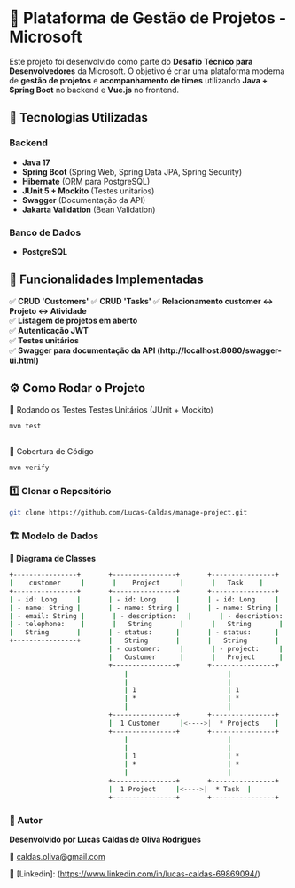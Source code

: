 # 📌 Plataforma de Gestão de Projetos - Microsoft

Este projeto foi desenvolvido como parte do **Desafio Técnico para Desenvolvedores** da Microsoft. O objetivo é criar uma plataforma moderna de **gestão de projetos** e **acompanhamento de times** utilizando **Java + Spring Boot** no backend e **Vue.js** no frontend.

## 🚀 Tecnologias Utilizadas

### **Backend**
- **Java 17**
- **Spring Boot** (Spring Web, Spring Data JPA, Spring Security)
- **Hibernate** (ORM para PostgreSQL)
- **JUnit 5 + Mockito** (Testes unitários)
- **Swagger** (Documentação da API)
- **Jakarta Validation** (Bean Validation)

### **Banco de Dados**
- **PostgreSQL**

## 📂 Funcionalidades Implementadas
✅ **CRUD 'Customers'**
✅ **CRUD 'Tasks'**
✅ **Relacionamento customer ↔ Projeto ↔ Atividade**  
✅ **Listagem de projetos em aberto**  
✅ **Autenticação JWT**  
✅ **Testes unitários**  
✅ **Swagger para documentação da API (http://localhost:8080/swagger-ui.html)**

## ⚙️ Como Rodar o Projeto
🧪 Rodando os Testes
Testes Unitários (JUnit + Mockito)
```sh
mvn test
```

##
🧪 Cobertura de Código
```sh
mvn verify
```

### **1️⃣ Clonar o Repositório**
```sh
git clone https://github.com/Lucas-Caldas/manage-project.git
```
### **🏗️ Modelo de Dados**
**📌 Diagrama de Classes**
```sh
+----------------+       +----------------+       +----------------+
|    customer     |       |    Project     |       |   Task    |
+----------------+       +----------------+       +----------------+
| - id: Long     |       | - id: Long     |       | - id: Long     |
| - name: String |       | - name: String |       | - name: String |
| - email: String |       | - description:   |       | - description:   |
| - telephone:    |       |   String       |       |   String       |
|   String       |       | - status:      |       | - status:      |
+----------------+       |   String       |       |   String       |
                         | - customer:     |       | - project:     |
                         |   Customer      |       |   Project      |
                         +----------------+       +----------------+
                             |                         |
                             |                         |
                             | 1                       | 1
                             | *                       | *
                             |                         |
                         +----------------+       +----------------+
                         |  1 Customer     |<---->|  * Projects    |
                         +----------------+       +----------------+
                             |                         |
                             |                         |
                             | 1                       | *
                             | *                       | *
                             |                         |
                         +----------------+       +----------------+
                         |  1 Project     |<---->|  * Task  |
                         +----------------+       +----------------+

```
### 📌 Autor
**Desenvolvido por Lucas Caldas de Oliva Rodrigues**

📧 caldas.oliva@gmail.com

🔗 [Linkedin]: (https://www.linkedin.com/in/lucas-caldas-69869094/)